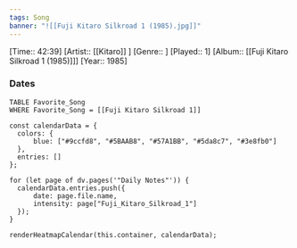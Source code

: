 ```yaml
---
tags: Song  
banner: "![[Fuji Kitaro Silkroad 1 (1985).jpg]]"
---
```

[Time:: 42:39]
[Artist:: [[Kitaro]] ]
[Genre:: ]
[Played:: 1]
[Album:: [[Fuji Kitaro Silkroad 1 (1985)]]]
[Year:: 1985]
### Dates
````dataview
TABLE Favorite_Song
WHERE Favorite_Song = [[Fuji Kitaro Silkroad 1]]
````
  ```dataviewjs
const calendarData = { 
	colors: { 
		blue: ["#9ccfd8", "#5BAAB8", "#57A1BB", "#5da8c7", "#3e8fb0"] 
	}, 
	entries: [] 
}; 

for (let page of dv.pages('"Daily Notes"')) { 
	calendarData.entries.push({ 
		date: page.file.name, 
		intensity: page["Fuji_Kitaro_Silkroad_1"]
	}); 
} 

renderHeatmapCalendar(this.container, calendarData);
```
